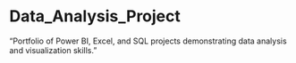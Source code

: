 # Data_Analysis_Project
“Portfolio of Power BI, Excel, and SQL projects demonstrating data analysis and visualization skills.”
